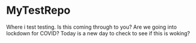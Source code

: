 # MyTestRepo
Where i test testing. Is this coming through to you?
Are we going into lockdown for COVID?
Today is a new day to check to see if this is woking?
